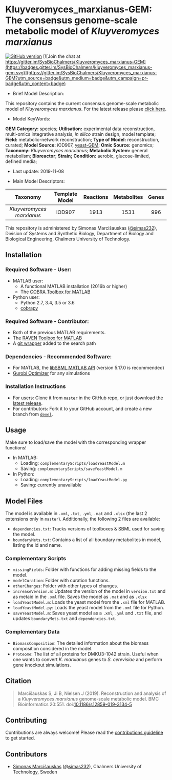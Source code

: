 # Kluyveromyces_marxianus-GEM: The consensus genome-scale metabolic model of _Kluyveromyces marxianus_

[![GitHub version](https://badge.fury.io/gh/sysbiochalmers%2Fkluyveromyces_marxianus-gem.svg)](https://badge.fury.io/gh/sysbiochalmers%2Fkluyveromyces_marxianus-gem) [![Join the chat at https://gitter.im/SysBioChalmers/Kluyveromyces_marxianus-GEM](https://badges.gitter.im/SysBioChalmers/kluyveromyces_marxianus-gem.svg)](https://gitter.im/SysBioChalmers/Kluyveromyces_marxianus-GEM?utm_source=badge&utm_medium=badge&utm_campaign=pr-badge&utm_content=badge)

* Brief Model Description:

This repository contains the current consensus genome-scale metabolic model of _Kluyveromyces marxianus_. For the latest release please [click here](https://github.com/SysBioChalmers/Kluyveromyces_marxianus-GEM/releases).

* Model KeyWords:

**GEM Category:** species; **Utilisation:** experimental data reconstruction, multi-omics integrative analysis, _in silico_ strain design, model template; **Field:** metabolic-network reconstruction; **Type of Model:** reconstruction, curated; **Model Source:** iOD907, [yeast-GEM](https://github.com/SysBioChalmers/yeast-GEM); **Omic Source:** genomics; **Taxonomy:** _Kluyveromyces marxianus_; **Metabolic System:** general metabolism; **Bioreactor**; **Strain;** **Condition:** aerobic, glucose-limited, defined media;

* Last update: 2019-11-08

* Main Model Descriptors:

|Taxonomy | Template Model | Reactions | Metabolites| Genes |
|:-------:|:--------------:|:---------:|:----------:|:-----:|
|_Kluyveromyces marxianus_|iOD907|1913|1531|996|

This repository is administered by Simonas Marcišauskas ([@simas232](https://github.com/simas232)), Division of Systems and Synthetic Biology, Department of Biology and Biological Engineering, Chalmers University of Technology.

## Installation

### Required Software - User:

* MATLAB user:
  * A functional MATLAB installation (2016b or higher)
  * The [COBRA Toolbox for MATLAB](https://github.com/opencobra/cobratoolbox)
* Python user:
  * Python 2.7, 3.4, 3.5 or 3.6
  * [cobrapy](https://github.com/opencobra/cobrapy)

### Required Software - Contributor:

* Both of the previous MATLAB requirements.
* The [RAVEN Toolbox for MATLAB](https://github.com/SysBioChalmers/RAVEN)
* A [git wrapper](https://github.com/manur/MATLAB-git) added to the search path

### Dependencies - Recommended Software:
* For MATLAB, the [libSBML MATLAB API](https://sourceforge.net/projects/sbml/files/libsbml/MATLAB%20Interface/) (version 5.17.0 is recommended)
* [Gurobi Optimizer](http://www.gurobi.com/registration/download-reg) for any simulations

### Installation Instructions
* For users: Clone it from [`master`](https://github.com/SysBioChalmers/Kluyveromyces_marxianus-GEM) in the GitHub repo, or just download [the latest release](https://github.com/SysBioChalmers/Kluyveromyces_marxianus-GEM/releases).
* For contributors: Fork it to your GitHub account, and create a new branch from [`devel`](https://github.com/SysBioChalmers/Kluyveromyces_marxianus-GEM/tree/devel).

## Usage

Make sure to load/save the model with the corresponding wrapper functions!
* In MATLAB:
  * Loading: `complementaryScripts/loadYeastModel.m`
  * Saving: `complementaryScripts/saveYeastModel.m`
* In Python:
  * Loading: `complementaryScripts/loadYeastModel.py`
  * Saving: currently unavailable

## Model Files

The model is available in `.xml`, `.txt`, `.yml`, `.mat` and `.xlsx` (the last 2 extensions only in `master`). Additionally, the following 2 files are available:
* `dependencies.txt`: Tracks versions of toolboxes & SBML used for saving the model.
* `boundaryMets.txt`: Contains a list of all boundary metabolites in model, listing the id and name.

### Complementary Scripts

* `missingFields`: Folder with functions for adding missing fields to the model.
* `modelCuration`: Folder with curation functions.
* `otherChanges`: Folder with other types of changes.
* `increaseVersion.m`: Updates the version of the model in `version.txt` and as metaid in the `.xml` file. Saves the model as `.mat` and as `.xlsx`
* `loadYeastModel.m`: Loads the yeast model from the `.xml` file for MATLAB.
* `loadYeastModel.py`: Loads the yeast model from the `.xml` file for Python.
* `saveYeastModel.m`: Saves yeast model as a `.xml`, `.yml` and `.txt` file, and updates `boundaryMets.txt` and `dependencies.txt`.

### Complementary Data

* `BiomassComposition`: The detailed information about the biomass composition considered in the model.
* `Proteome`: The list of all proteins for DMKU3-1042 strain. Useful when one wants to convert _K. marxianus_ genes to _S. cerevisiae_ and perform gene knockout simulations.

## Citation

>Marcišauskas S, Ji B, Nielsen J (2019). Reconstruction and analysis of a _Kluyveromyces marxianus_ genome-scale metabolic model. BMC Bioinformatics 20:551. doi:[10.1186/s12859-019-3134-5](https://bmcbioinformatics.biomedcentral.com/articles/10.1186/s12859-019-3134-5)

## Contributing

Contributions are always welcome! Please read the [contributions guideline](https://github.com/SysBioChalmers/Kluyveromyces_marxianus-GEM/blob/master/.github/CONTRIBUTING.md) to get started.

## Contributors

* [Simonas Marcišauskas](https://www.chalmers.se/en/Staff/Pages/simmarc.aspx) ([@simas232](https://github.com/simas232)), Chalmers University of Technology, Sweden
